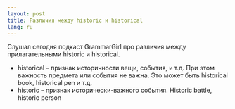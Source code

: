 ```yaml
---
layout: post
title: Различия между historic и historical 
lang: ru
---
```


Слушал сегодня подкаст GrammarGirl про различия между прилагательными historic и historical. 

  * historical – признак историчности вещи, события, и т.д. При этом важность предмета или события не важна. Это может быть historical book, historical pen и т.д.
  * historic – признак исторически-важного события. Historic battle, historic person
